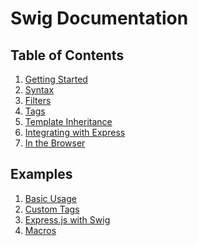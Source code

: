 Swig Documentation
==================

Table of Contents
-----------------

1. [Getting Started](docs/getting-started.md#getting-started)
1. [Syntax](docs/syntax.md#syntax)
1. [Filters](docs/filters.md#filters)
1. [Tags](docs/tags.md#tags)
1. [Template Inheritance](docs/inheritance.md#inheritance)
1. [Integrating with Express](docs/express.md#express)
1. [In the Browser](docs/browser.md#browser)

Examples
--------

1. [Basic Usage](../examples/basic)
1. [Custom Tags](../examples/custom_tags)
1. [Express.js with Swig](../examples/express)
1. [Macros](../examples/macros)
